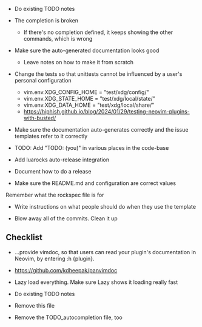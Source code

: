 - Do existing TODO notes
- The completion is broken
    - If there's no completion defined, it keeps showing the other commands, which is wrong

- Make sure the auto-generated documentation looks good
   - Leave notes on how to make it from scratch

- Change the tests so that unittests cannot be influenced by a user's personal configuration
    - vim.env.XDG_CONFIG_HOME = "test/xdg/config/"
    - vim.env.XDG_STATE_HOME = "test/xdg/local/state/"
    - vim.env.XDG_DATA_HOME = "test/xdg/local/share/"
    - https://hiphish.github.io/blog/2024/01/29/testing-neovim-plugins-with-busted/
- Make sure the documentation auto-generates correctly and the issue templates refer to it correctly

- TODO: Add "TODO: (you)" in various places in the code-base

- Add luarocks auto-release integration

- Document how to do a release

- Make sure the README.md and configuration are correct values

Remember what the rockspec file is for

- Write instructions on what people should do when they use the template

- Blow away all of the commits. Clean it up


## Checklist

- ...provide vimdoc, so that users can read your plugin's documentation in Neovim, by entering :h {plugin}.
 - https://github.com/kdheepak/panvimdoc

- Lazy load everything. Make sure Lazy shows it loading really fast

- Do existing TODO notes

- Remove this file

- Remove the TODO_autocompletion file, too
